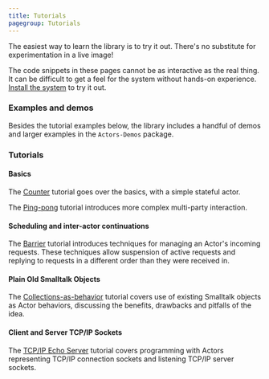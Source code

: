 ```yaml
---
title: Tutorials
pagegroup: Tutorials
---
```


The easiest way to learn the library is to try it out. There's no
substitute for experimentation in a live image!

The code snippets in these pages cannot be as interactive as the real
thing. It can be difficult to get a feel for the system without
hands-on experience. [Install the system](installation.html) to try it
out.

### Examples and demos

Besides the tutorial examples below, the library includes a handful of
demos and larger examples in the `Actors-Demos` package.

### Tutorials

#### Basics

The [Counter](tutorial-counter.html) tutorial goes over the basics,
with a simple stateful actor.

The [Ping-pong](tutorial-ping-pong.html) tutorial introduces more
complex multi-party interaction.

#### Scheduling and inter-actor continuations

The [Barrier](tutorial-barrier.html) tutorial introduces techniques
for managing an Actor's incoming requests. These techniques allow
suspension of active requests and replying to requests in a different
order than they were received in.

#### Plain Old Smalltalk Objects

The [Collections-as-behavior](tutorial-collection.html) tutorial
covers use of existing Smalltalk objects as Actor behaviors,
discussing the benefits, drawbacks and pitfalls of the idea.

#### Client and Server TCP/IP Sockets

The [TCP/IP Echo Server](tutorial-echo-server.html) tutorial covers
programming with Actors representing TCP/IP connection sockets and
listening TCP/IP server sockets.
